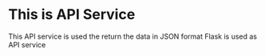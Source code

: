 # This is API Service
This API service is used the return the data in JSON format
Flask is used as API service
